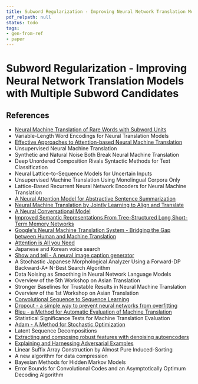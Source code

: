 ```yaml
---
title: Subword Regularization - Improving Neural Network Translation Models with Multiple Subword Candidates
pdf_relpath: null
status: todo
tags:
- gen-from-ref
- paper
---
```


# Subword Regularization - Improving Neural Network Translation Models with Multiple Subword Candidates

## References

- [Neural Machine Translation of Rare Words with Subword Units](./neural-machine-translation-of-rare-words-with-subword-units.md)
- Variable-Length Word Encodings for Neural Translation Models
- [Effective Approaches to Attention-based Neural Machine Translation](./effective-approaches-to-attention-based-neural-machine-translation.md)
- Unsupervised Neural Machine Translation
- Synthetic and Natural Noise Both Break Neural Machine Translation
- Deep Unordered Composition Rivals Syntactic Methods for Text Classification
- Neural Lattice-to-Sequence Models for Uncertain Inputs
- Unsupervised Machine Translation Using Monolingual Corpora Only
- Lattice-Based Recurrent Neural Network Encoders for Neural Machine Translation
- [A Neural Attention Model for Abstractive Sentence Summarization](./a-neural-attention-model-for-abstractive-sentence-summarization.md)
- [Neural Machine Translation by Jointly Learning to Align and Translate](./neural-machine-translation-by-jointly-learning-to-align-and-translate.md)
- [A Neural Conversational Model](./a-neural-conversational-model.md)
- [Improved Semantic Representations From Tree-Structured Long Short-Term Memory Networks](./improved-semantic-representations-from-tree-structured-long-short-term-memory-networks.md)
- [Google's Neural Machine Translation System - Bridging the Gap between Human and Machine Translation](./google-s-neural-machine-translation-system-bridging-the-gap-between-human-and-machine-translation.md)
- [Attention is All you Need](./attention-is-all-you-need.md)
- Japanese and Korean voice search
- [Show and tell - A neural image caption generator](./show-and-tell-a-neural-image-caption-generator.md)
- A Stochastic Japanese Morphological Analyzer Using a Forward-DP Backward-A* N-Best Search Algorithm
- Data Noising as Smoothing in Neural Network Language Models
- Overview of the 5th Workshop on Asian Translation
- Stronger Baselines for Trustable Results in Neural Machine Translation
- Overview of the 1st Workshop on Asian Translation
- [Convolutional Sequence to Sequence Learning](./convolutional-sequence-to-sequence-learning.md)
- [Dropout - a simple way to prevent neural networks from overfitting](./dropout-a-simple-way-to-prevent-neural-networks-from-overfitting.md)
- [Bleu - a Method for Automatic Evaluation of Machine Translation](./bleu-a-method-for-automatic-evaluation-of-machine-translation.md)
- Statistical Significance Tests for Machine Translation Evaluation
- [Adam - A Method for Stochastic Optimization](./adam-a-method-for-stochastic-optimization.md)
- Latent Sequence Decompositions
- [Extracting and composing robust features with denoising autoencoders](./extracting-and-composing-robust-features-with-denoising-autoencoders.md)
- [Explaining and Harnessing Adversarial Examples](./explaining-and-harnessing-adversarial-examples.md)
- Linear Suffix Array Construction by Almost Pure Induced-Sorting
- A new algorithm for data compression
- Bayesian Methods for Hidden Markov Models
- Error Bounds for Convolutional Codes and an Asymptotically Optimum Decoding Algorithm

